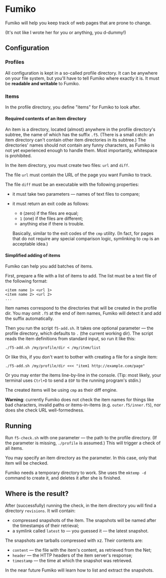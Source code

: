 Fumiko
======

Fumiko will help you keep track of web pages that are prone to change.

(It's not like I wrote her for you or anything, you d-dummy!)


Configuration
-------------

### Profiles

All configuration is kept in a so-called profile directory.
It can be anywhere on your file system, but you'll have to tell Fumiko
where exactly it is. It must be **readable and writable** to Fumiko.

### Items

In the profile directory, you define "items" for Fumiko to look after.

#### Required contents of an item directory

An item is a directory, located (almost) anywhere in the profile
directory's subtree, the name of which has the suffix `.f5`. (There is
a small catch: an item directory can't contain other item directories
in its subtree.) The directories' names should not contain any funny
characters, as Fumiko is not yet experienced enough to handle them.
Most importantly, whitespace is prohibited.

In the item directory, you must create two files: `url` and `diff`.

The file `url` must contain the URL of the page you want Fumiko to
track.

The file `diff` must be an executable with the following properties:

  * it must take two parameters — names of text files to compare;
  * it must return an exit code as follows:
    
    - `0` (zero) if the files are equal;
    - `1` (one) if the files are different;
    - anything else if there is trouble.
    
    Basically, similar to the exit codes of the `cmp` utility.
    (In fact, for pages that do not require any special comparison
    logic, symlinking to `cmp` is an acceptable idea.)

#### Simplified adding of items

Fumiko can help you add batches of items.

First, prepare a file with a list of items to add. The list must be a
text file of the following format:

    <item name 1> <url 1>
    <item name 2> <url 2>
    ...

Item names correspond to the directories that will be created in the
profile dir. You may omit `.f5` at the end of item names, Fumiko will
detect it and add the suffix automatically.

Then you run the script `f5-add.sh`. It takes one optional parameter —
the profile directory, which defaults to `.` (the current working dir).
The script reads the item definitions from standard input, so run it
like this:

    ./f5-add.sh /my/profile/dir < /my/item/list

Or like this, if you don't want to bother with creating a file for a
single item:

    ./f5-add.sh /my/profile/dir <<< "item1 http://example.com/page"

Or you may enter the items line-by-line in the console. (Tip: most
likely, your terminal uses `Ctrl+D` to send a `EOF` to the running
program's stdin.)

The created items will be using `cmp` as their diff engine.

**Warning**: currently Fumiko does not check the item names for things
like bad characters, invalid paths or items-in-items (e.g.
`outer.f5/inner.f5`), nor does she check URL well-formedness.


Running
-------

Run `f5-check.sh` with one parameter — the path to the profile
directory. (If the parameter is missing, `./profile` is assumed.)
This will trigger a check of all items.

You may specify an item directory as the parameter. In this case, only
that item will be checked.

Fumiko needs a temporary directory to work. She uses the `mktemp -d`
command to create it, and deletes it after she is finished.

Where is the result?
--------------------

After (successfully) running the check, in the item directory you will
find a directory `revisions`. It will contain:

  * compressed snapshots of the item. The snapshots will be named after
    the timestamps of their retrieval;
  * a symlink called `latest` to — you guessed it — the latest snapshot.

The snapshots are tarballs compressed with xz. Their contents are:

  * `content` — the file with the item's content, as retrieved from the
    Net;
  * `header` — the HTTP headers of the item server's response;
  * `timestamp` — the time at which the snapshot was retrieved.

In the near future Fumiko will learn how to list and extract the
snapshots.
